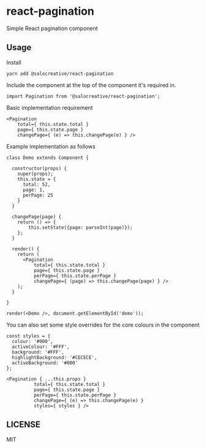 # react-pagination

Simple React pagination component

## Usage

Install

```
yarn add @salocreative/react-pagination
```

Include the component at the top of the component it's required in.

```
import Pagination from '@salocreative/react-pagination';
```

Basic implementation requirement

```
<Pagination
    total={ this.state.total }
    page={ this.state.page }
    changePage={ (e) => this.changePage(e) } />
```

Example implementation as follows

```
class Demo extends Component {

  constructor(props) {
    super(props);
    this.state = {
      total: 52,
      page: 1,
      perPage: 25
    }
  }

  changePage(page) {
    return () => {
        this.setState({page: parseInt(page)});
    };
  }

  render() {
    return (
      <Pagination
          total={ this.state.total }
          page={ this.state.page }
          perPage={ this.state.perPage }
          changePage={ (page) => this.changePage(page) } />
    );
  }

}

render(<Demo />, document.getElementById('demo'));

```

You can also set some style overrides for the core colours in the component

```
const styles = {
  colour: '#000',
  activeColour: '#FFF',
  background: '#FFF',
  highlightBackground: '#CECECE',
  activeBackground: '#000'
};

<Pagination { ...this.props }
          total={ this.state.total }
          page={ this.state.page }
          perPage={ this.state.perPage }
          changePage={ (e) => this.changePage(e) }
          styles={ styles } />

```

## LICENSE

MIT
